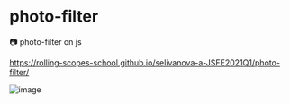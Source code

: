 # photo-filter
📷 photo-filter on js  

https://rolling-scopes-school.github.io/selivanova-a-JSFE2021Q1/photo-filter/  

![image](https://user-images.githubusercontent.com/70809769/116573151-fe48cc80-a925-11eb-8b8c-41bd7a79a420.png)

